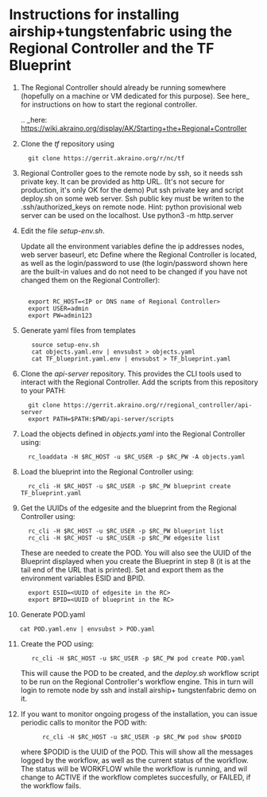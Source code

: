 Instructions for installing airship+tungstenfabric using the Regional Controller and the TF Blueprint
======================================================================================================

1. The Regional Controller should already be running somewhere (hopefully on a machine or
   VM dedicated for this purpose). See here_ for instructions on how to start the regional
   controller.

   .. _here: https://wiki.akraino.org/display/AK/Starting+the+Regional+Controller

2. Clone the *tf* repository using

   ~~~
     git clone https://gerrit.akraino.org/r/nc/tf
   ~~~

3. Regional Controller goes to the remote node by ssh, so it needs ssh private key.
   It can be provided as http URL. (It's not secure for production, it's only OK for the demo)
   Put ssh private key and script deploy.sh on some web server.
   Ssh public key must be writen to the .ssh/authorized_keys on remote node.
   Hint: python provisional web server can be used on the localhost. Use python3 -m http.server

4. Edit the file *setup-env.sh*.

   Update all the environment variables  define the ip addresses nodes, web server baseurl, etc
   Define where the Regional Controller is located, as well as the login/password to use
   (the login/password shown here are the built-in values and do not need to be changed
   if you have not changed them on the Regional Controller):

   ~~~

     export RC_HOST=<IP or DNS name of Regional Controller>
     export USER=admin
     export PW=admin123
   ~~~

5. Generate yaml files from templates

   ~~~
      source setup-env.sh
      cat objects.yaml.env | envsubst > objects.yaml
      cat TF_blueprint.yaml.env | envsubst > TF_blueprint.yaml
   ~~~

6. Clone the *api-server* repository.  This provides the CLI tools used to interact with the
   Regional Controller.  Add the scripts from this repository to your PATH:

   ~~~
     git clone https://gerrit.akraino.org/r/regional_controller/api-server
     export PATH=$PATH:$PWD/api-server/scripts
   ~~~

7. Load the objects defined in *objects.yaml* into the Regional Controller using:

   ~~~
     rc_loaddata -H $RC_HOST -u $RC_USER -p $RC_PW -A objects.yaml
   ~~~

8. Load the blueprint into the Regional Controller using:

   ~~~
     rc_cli -H $RC_HOST -u $RC_USER -p $RC_PW blueprint create TF_blueprint.yaml
   ~~~

9. Get the UUIDs of the edgesite and the blueprint from the Regional Controller using:

    ~~~
      rc_cli -H $RC_HOST -u $RC_USER -p $RC_PW blueprint list
      rc_cli -H $RC_HOST -u $RC_USER -p $RC_PW edgesite list
    ~~~

    These are needed to create the POD.  You will also see the UUID of the Blueprint displayed
    when you create the Blueprint in step 8 (it is at the tail end of the URL that is printed).
    Set and export them as the environment variables ESID and BPID.

    ~~~
      export ESID=<UUID of edgesite in the RC>
      export BPID=<UUID of blueprint in the RC>
    ~~~

10. Generate POD.yaml

   ~~~
      cat POD.yaml.env | envsubst > POD.yaml
   ~~~

11. Create the POD using:

    ~~~
       rc_cli -H $RC_HOST -u $RC_USER -p $RC_PW pod create POD.yaml
    ~~~

    This will cause the POD to be created, and the *deploy.sh* workflow script to be
    run on the Regional Controller's workflow engine. This in turn will login to remote node by ssh
    and install airship+ tungstenfabric demo on it.

12. If you want to monitor ongoing progess of the installation, you can issue periodic calls
    to monitor the POD with:

    ~~~
          rc_cli -H $RC_HOST -u $RC_USER -p $RC_PW pod show $PODID
    ~~~

    where $PODID is the UUID of the POD. This will show all the messages logged by the
    workflow, as well as the current status of the workflow. The status will be WORKFLOW
    while the workflow is running, and wil change to ACTIVE if the workflow completes
    succesfully, or FAILED, if the workflow fails.



